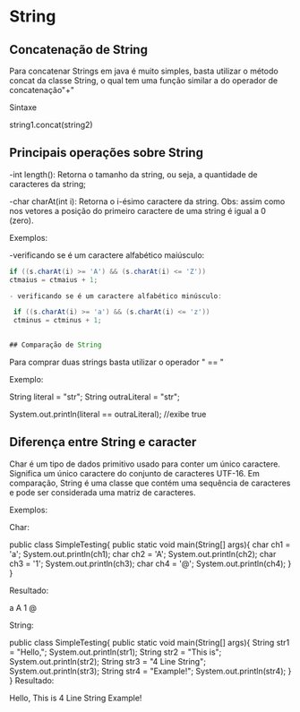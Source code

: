 # String

## Concatenação de String
Para concatenar Strings em java é muito simples, basta utilizar o método concat da classe String, o qual tem uma função similar a do operador de concatenação"+"

Sintaxe 

string1.concat(string2)


## Principais operações sobre String

-int length(): Retorna o tamanho da string, ou seja, a quantidade de caracteres da string;

-char charAt(int i): Retorna o i-ésimo caractere da string. Obs: assim como nos vetores a posição do primeiro caractere de uma string é igual a 0 (zero).


Exemplos:

 -verificando se é um caractere alfabético maiúsculo:
 
 ```java
 if ((s.charAt(i) >= 'A') && (s.charAt(i) <= 'Z'))
 ctmaius = ctmaius + 1;
 
 - verificando se é um caractere alfabético minúsculo:

  if ((s.charAt(i) >= 'a') && (s.charAt(i) <= 'z'))
  ctminus = ctminus + 1;
  

## Comparação de String
```

Para comprar duas strings basta utilizar o operador " == "

Exemplo:

String literal = "str";
String outraLiteral = "str";

System.out.println(literal == outraLiteral); //exibe true

## Diferença entre String e caracter

Char é um tipo de dados primitivo usado para conter um único caractere. Significa um único caractere do conjunto de caracteres UTF-16. Em comparação, String é uma classe que contém uma sequência de caracteres e pode ser considerada uma matriz de caracteres.

Exemplos:

Char:

public class SimpleTesting{
	public static void main(String[] args){
		char ch1 = 'a'; 
		System.out.println(ch1);
		char ch2 = 'A';
		System.out.println(ch2);
		char ch3 = '1';
		System.out.println(ch3);
		char ch4 = '@';
		System.out.println(ch4);
	}
}

Resultado:

a
A
1
@

String:

public class SimpleTesting{
	public static void main(String[] args){
		String str1 = "Hello,"; 
		System.out.println(str1);
		String str2 = "This is";
		System.out.println(str2);
		String str3 = "4 Line String";
		System.out.println(str3);
		String str4 = "Example!";
		System.out.println(str4);
	}
}
Resultado:

Hello,
This is
4 Line String
Example!
